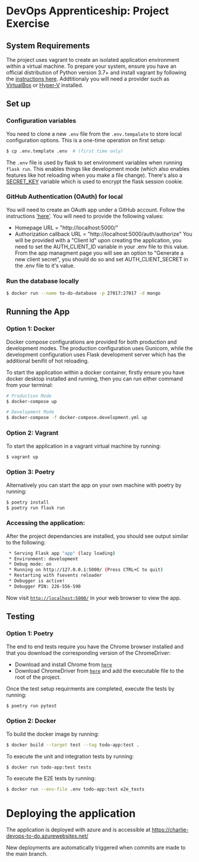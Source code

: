 # DevOps Apprenticeship: Project Exercise

## System Requirements

The project uses vagrant to create an isolated application environment within a virtual machine. To prepare your system, ensure you have an official distribution of Python version 3.7+ and install vagrant by following the [instructions here]('https://learn.hashicorp.com/tutorials/vagrant/getting-started-install). Addtitionaly you will need a provider such as [VirtualBox]('https://www.virtualbox.org/) or [Hyper-V]('https://docs.microsoft.com/en-us/virtualization/hyper-v-on-windows/quick-start/enable-hyper-v) installed.


## Set up

### Configuration variables

You need to clone a new `.env` file from the `.env.tempalate` to store local configuration options. This is a one-time operation on first setup:

```bash
$ cp .env.template .env  # (first time only)
```

The `.env` file is used by flask to set environment variables when running `flask run`. This enables things like development mode (which also enables features like hot reloading when you make a file change). There's also a [SECRET_KEY](https://flask.palletsprojects.com/en/1.1.x/config/#SECRET_KEY) variable which is used to encrypt the flask session cookie.

### GitHub Authentication (OAuth) for local
You will need to create an OAuth app under a GitHub account. Follow the instructions ['here']('https://docs.github.com/en/developers/apps/building-oauth-apps/creating-an-oauth-app'). You will need to provide the following values:
- Homepage URL = "http://localhost:5000/"
- Authorization callback URL = "http://localhost:5000/auth/authorize"
You will be provided with a "Client Id" upon creating the application, you need to set the AUTH_CLIENT_ID variable in your .env file to this value. From the app managment page you will see an option to "Generate a new client secret", you should do so and set AUTH_CLIENT_SECRET in the .env file to it's value.

### Run the database locally
```bash
$ docker run --name to-do-database -p 27017:27017 -d mongo
```

## Running the App

### Option 1: Docker

Docker compose configurations are provided for both production and development modes. The production configuration uses Gunicorn, while the development configuration uses Flask development server which has the additional benifit of hot reloading.

To start the application within a docker container, firstly ensure you have docker desktop installed and running, then you can run either command from your terminal:

```bash
# Production Mode
$ docker-compose up
```
```bash
# Development Mode
$ docker-compose -f docker-compose.development.yml up
```


### Option 2: Vagrant

To start the application in a vagrant virtual machine by running:
```bash
$ vagrant up
```


### Option 3: Poetry 
Alternatively you can start the app on your own machine with poetry by running:
```bash
$ poetry install
$ poetry run flask run
``` 


### Accessing the application:

After the project dependancies are installed, you should see output similar to the following:
```bash
 * Serving Flask app "app" (lazy loading)
 * Environment: development
 * Debug mode: on
 * Running on http://127.0.0.1:5000/ (Press CTRL+C to quit)
 * Restarting with fsevents reloader
 * Debugger is active!
 * Debugger PIN: 226-556-590
```

Now visit [`http://localhost:5000/`](http://localhost:5000/) in your web browser to view the app.


## Testing

### Option 1: Poetry
The end to end tests require you have the Chrome browser installed and that you download the corresponding version of the ChromeDriver:
* Download and install Chrome from [`here`](https://www.google.co.uk/chrome/)
* Download ChromeDriver from [`here`](https://sites.google.com/a/chromium.org/chromedriver/downloads) and add the executable file to the root of the project.

Once the test setup requirments are completed, execute the tests by running:
```bash
$ poetry run pytest
```

### Option 2: Docker
To build the docker image by running:
```bash
$ docker build --target test --tag todo-app:test .
```
To execute the unit and integration tests by running:
```bash
$ docker run todo-app:test tests
```
To execute the E2E tests by running:
```bash
$ docker run --env-file .env todo-app:test e2e_tests
```

# Deploying the application

The application is deployed with azure and is accessible at https://charlie-devops-to-do.azurewebsites.net/

New deployments are automatically triggered when commits are made to the main branch.
